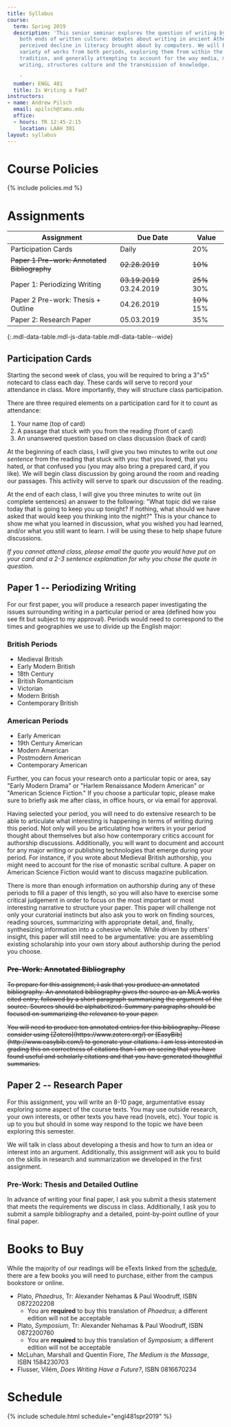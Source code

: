 ```yaml
---
title: Syllabus
course:
  term: Spring 2019
  description: 'This senior seminar explores the question of writing by exploring
    both ends of written culture: debates about writing in ancient Athens and the
    perceived decline in literacy brought about by computers. We will be reading a
    variety of works from both periods, exploring them from within the rhetorical
    tradition, and generally attempting to account for the way media, most prominently
    writing, structures culture and the transmission of knowledge.

    '
  number: ENGL 481
  title: Is Writing a Fad?
instructors:
- name: Andrew Pilsch
  email: apilsch@tamu.edu
  office:
  - hours: TR 12:45-2:15
    location: LAAH 301
layout: syllabus
---
```

# Course Policies

{% include policies.md %}



# Assignments

| Assignment          | Due Date      | Value |
| ---------------------|---------------|-------|
| Participation Cards | Daily | 20% |
| <strike>Paper 1 Pre-work: Annotated Bibliography</strike> | <strike>02.28.2019</strike> | <strike>10%</strike> |
| Paper 1: Periodizing Writing | <strike>03.19.2019</strike> 03.24.2019 | <strike>25%</strike> 30% |
| Paper 2 Pre-work: Thesis + Outline | 04.26.2019 | <strike>10%</strike> 15% |
| Paper 2: Research Paper | 05.03.2019 | 35% |
{:.mdl-data-table.mdl-js-data-table.mdl-data-table--wide}

## Participation Cards

Starting the second week of class, you will be required to bring a 3"x5" notecard to class each day. These cards will serve to record your attendance in class. More importantly, they will structure class participation.

There are three required elements on a participation card for it to count as attendance:

1. Your name (top of card)
2. A passage that stuck with you from the reading (front of card)
3. An unanswered question based on class discussion (back of card)

At the beginning of each class, I will give you two minutes to write out *one sentence* from the reading that stuck with you: that you loved, that you hated, or that confused you (you may also bring a prepared card, if you like). We will begin class discussion by going around the room and reading our passages. This activity will serve to spark our discussion of the reading.

At the end of each class, I will give you three minutes to write out (in complete sentences) an answer to the following: "What topic did we raise today that is going to keep you up tonight? If nothing, what should we have asked that would keep you thinking into the night?" This is your chance to show me what you learned in discussion, what you wished you had learned, and/or what you still want to learn. I will be using these to help shape future discussions.

*If you cannot attend class, please email the quote you would have put on your card and a 2-3 sentence explanation for why you chose the quote in question.*


## Paper 1 -- Periodizing Writing

For our first paper, you will produce a research paper investigating the issues surrounding writing in a particular period or area (defined how you see fit but subject to my approval). Periods would need to correspond to the times and geographies we use to divide up the English major:

### British Periods

* Medieval British
* Early Modern British
* 18th Century
* British Romanticism
* Victorian
* Modern British
* Contemporary British

### American Periods

* Early American
* 19th Century American
* Modern American
* Postmodern American
* Contemporary American

Further, you can focus your research onto a particular topic or area, say "Early Modern Drama" or "Harlem Renaissance Modern American" or "American Science Fiction." If you choose a particular topic, please make sure to briefly ask me after class, in office hours, or via email for approval.

Having selected your period, you will need to do extensive research to be able to articulate what interesting is happening in terms of writing during this period. Not only will you be articulating how writers in your period thought about themselves but also how contemporary critics account for authorship discussions. Additionally, you will want to document and account for any major writing or publishing technologies that emerge during your period. For instance, if you wrote about Medieval British authorship, you might need to account for the rise of monastic scribal culture. A paper on American Science Fiction would want to discuss magazine publication.

There is more than enough information on authorship during any of these periods to fill a paper of this length, so you will also have to exercise some critical judgement in order to focus on the most important or most interesting narrative to structure your paper. This paper will challenge not only your curatorial instincts but also ask you to work on finding sources, reading sources, summarizing with appropriate detail, and, finally, synthesizing information into a cohesive whole. While driven by others' insight, this paper will still need to be argumentative: you are assembling existing scholarship into your own story about authorship during the period you choose.

### <strike>Pre-Work: Annotated Bibliography</strike>

<p><strike>To prepare for this assignment, I ask that you produce an annotated bibliography. An annotated bibliography gives the source as an MLA works cited entry, followed by a short paragraph summarizing the argument of the source. Sources should be alphabetized. Summary paragraphs should be focused on summarizing the relevance to your paper.</strike></p>

<p><strike>You will need to produce ten annotated entries for this bibliography. Please consider using [Zotero](https://www.zotero.org/) or [EasyBib](http://www.easybib.com/) to generate your citations. I am less interested in grading this on correctness of citations than I am on seeing that you have found useful and scholarly citations and that you have generated thoughtful summaries.</strike></p>

## Paper 2 -- Research Paper

For this assignment, you will write an 8-10 page, argumentative essay exploring some aspect of the course texts. You may use outside research, your own interests, or other texts you have read (novels, etc). Your topic is up to you but should in some way respond to the topic we have been exploring this semester.

We will talk in class about developing a thesis and how to turn an idea or interest into an argument. Additionally, this assignment will ask you to build on the skills in research and summarization we developed in the first assignment.

### Pre-Work: Thesis and Detailed Outline

In advance of writing your final paper, I ask you submit a thesis statement that meets the requirements we discuss in class. Additionally, I ask you to submit a sample bibliography and a detailed, point-by-point outline of your final paper.




# Books to Buy

While the majority of our readings will be eTexts linked from the [schedule](schedule.html), there are a few books you will need to purchase, either from the campus bookstore or online.

* Plato, *Phaedrus*, Tr: Alexander Nehamas & Paul Woodruff, ISBN 0872202208
	* You are **required** to buy this translation of *Phaedrus*; a different edition will not be acceptable
* Plato, *Symposium*, Tr: Alexander Nehamas & Paul Woodruff, ISBN 0872200760
	* You are **required** to buy this translation of *Symposium*; a different edition will not be acceptable
* McLuhan, Marshall and Quentin Fiore, *The Medium is the Massage*, ISBN 1584230703
* Flusser, Vilém, *Does Writing Have a Future?*, ISBN 0816670234





# Schedule

{% include schedule.html schedule="engl481spr2019" %}
